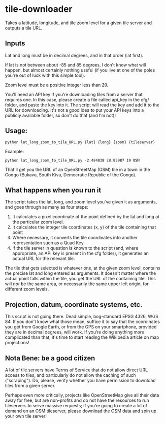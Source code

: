 # tile-downloader

Takes a latitude, longitude, and tile zoom level for a given tile server and outputs a tile URL.  

## Inputs

Lat and long must be in decimal degrees, and in that order (lat first).  

If lat is not between about -85 and 85 degrees, I don't know what will happen, but almost certainly nothing useful (if you live at one of the poles you're out of luck with this simple tool).  

Zoom level must be a positive integer less than 20.  

You'll need an API key if you're downloading tiles from a server that requires one. In this case, please create a file called api_key in the cfg/ folder, and paste the key into it.  The script will read the key and add it to the URL for downloading.  It's not a good idea to put your API keys into a publicly available folder, so don't do that (and I'm not)!

## Usage:

    python lat_long_zoom_to_tile_URL.py {lat} {long} {zoom} {tileserver}

Example:

    python lat_long_zoom_to_tile_URL.py -2.484838 28.85987 19 OSM

That'll get you the URL of an OpenStreetMap (OSM) tile in a town in the Congo (Bukavu, South Kivu, Democratic Republic of the Congo).

## What happens when you run it

The script takes the lat, long, and zoom level you've given it as arguments, and goes through as many as four steps:

1. It calculates a pixel coordinate of the point defined by the lat and long at the particular zoom level.
2. It calculates the integer tile coordinates (x, y) of the tile containing that point
3. Where necessary, it converts the tile coordinates into another representation such as a Quad Key
4. If the tile server in question is known to the script (and, where appropriate, an API key is present in the cfg folder), it generates an actual URL for the relevant tile.

The tile that gets selected is whatever one, at the given zoom level, contains the precise lat and long entered as arguments.  It doesn't matter where the actual point falls within the tile, you get the URL of the containing tile.  This will _not_ be the same area, or necessarily the same upper left origin, for different zoom levels.

## Projection, datum, coordinate systems, etc.

This script is not going there.  Dead simple, bog-standard EPSG 4326, WGS 84.  If you don't know what those mean, suffice it to say that the coordinates you get from Google Earth, or from the GPS on your smartphone, provided they are in decimal degrees, will work.  If you're doing anything more complicated than that, it's time to start reading the Wikipedia article on map projections!

## Nota Bene: be a good citizen

A lot of tile servers have Terms of Service that do not allow direct URL access to tiles, and particularly do not allow the caching of such ("scraping").  Do, please, verify whether you have permission to download tiles from a given server. 

Perhaps even more critically, projects like OpenStreetMap give all their data away for free, but are non-profits and do not have the resources to run tileservers to serve massive requests; if you're going to create a lot of demand on an OSM tileserver, please download the OSM data and spin up your own tile server!  
